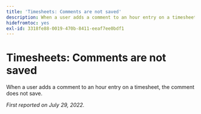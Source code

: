 ```yaml
---
title: 'Timesheets: Comments are not saved'
description: When a user adds a comment to an hour entry on a timesheet, the comment does not save.
hidefromtoc: yes
exl-id: 3318fe88-0019-470b-8411-eeaf7ee0bdf1
---
```

# Timesheets: Comments are not saved

When a user adds a comment to an hour entry on a timesheet, the comment does not save. 

_First reported on July 29, 2022._
